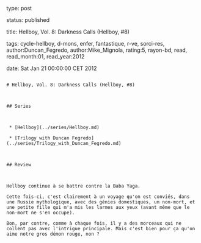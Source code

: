 type: post
status: published
title: Hellboy, Vol. 8: Darkness Calls (Hellboy, #8)
tags:  cycle-hellboy,  d-mons,  enfer,  fantastique,  r-ve,  sorci-res, author:Duncan_Fegredo, author:Mike_Mignola, rating:5, rayon-bd, read, read_month:01, read_year:2012
date: Sat Jan 21 00:00:00 CET 2012
~~~~~~
# Hellboy, Vol. 8: Darkness Calls (Hellboy, #8)

## Series

 * [Hellboy](../series/Hellboy.md)
 * [Trilogy with Duncan Fegredo](../series/Trilogy_with_Duncan_Fegredo.md)

## Review

Hellboy continue à se battre contre la Baba Yaga.  
Cette fois-ci, c'est clairement à un voyage qu'on est conviés, dans une Russie mythologique, avec des génies domestiques, un non-mort, et une petite fille qui m'a mis les larmes aux yeux (avant même que le non-mort ne s'en occupe).  
Bon, par contre, comme à chaque fois, il y a des morceaux qui ne collent pas avec l'intrigue principale. Mais c'est bien pour ça qu'on aime notre gros démon rouge, non ?